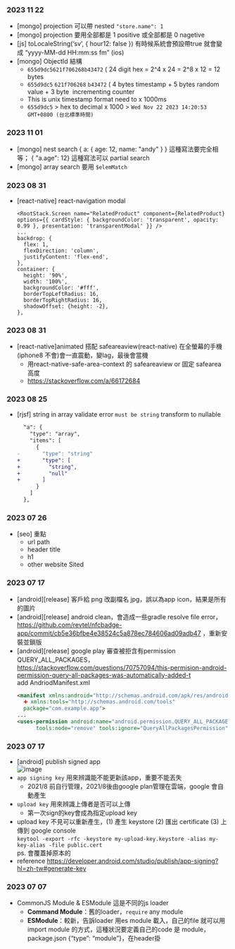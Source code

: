 ### 2023 11 22
- [mongo] projection 可以帶 nested `"store.name": 1`
- [mongo] projection 要用全部都是 1 positive 或全部都是 0 nagetive
- [js] toLocaleString(‘sv’, { hour12: false })  有時候系統會預設帶true 就會變成 “yyyy-MM-dd HH:mm:ss fm” (ios)
- [mongo] ObjectId 結構
  - `655d9dc5621f706268b43472` ( 24 digit hex = 2^4 x 24  = 2^8 x 12 =  12 bytes
  - `655d9dc5` `621f706268` `b43472` ( 4 bytes timestamp + 5 bytes random value + 3 byte  incrementing counter
  - This is unix timestamp format need to x 1000ms
  - `655d9dc5` > hex to decimal x 1000 > `Wed Nov 22 2023 14:20:53 GMT+0800 (台北標準時間)`

### 2023 11 01
- [mongo] nest search { a: { age: 12, name: "andy" } } 這種寫法要完全相等； { "a.age": 12} 這種寫法可以 partial search
- [mongo] array search 要用 `$elemMatch`

### 2023 08 31
- [react-native] react-navigation modal
  ```
  <RootStack.Screen name="RelatedProduct" component={RelatedProduct} options={{ cardStyle: { backgroundColor: 'transparent', opacity: 0.99 }, presentation: 'transparentModal' }} />
  ...
  backdrop: {
    flex: 1,
    flexDirection: 'column',
    justifyContent: 'flex-end',
  },
  container: {
    height: '90%',
    width: '100%',
    backgroundColor: '#fff',
    borderTopLeftRadius: 16,
    borderTopRightRadius: 16,
    shadowOffset: {height: -2},
  },
  ```

### 2023 08 31
- [react-native]animated 搭配 safeareaview(react-native) 在全螢幕的手機(iphone8 不會)會一直震動，變lag，最後會當機
  - 用react-native-safe-area-context 的 safeareaview or 固定 safearea 高度
  - https://stackoverflow.com/a/66172684

### 2023 08 25
- [rjsf] string in array validate error `must be string` transform to nullable 
  ```diff
    "a": {
      "type": "array",
      "items": [
        {
  -       "type": "string"
  +       "type": [
  +         "string",
  +         "null"
  +       ]
        }
      ]
    },
  ```

### 2023 07 26
- [seo] 重點
  - url path
  - header title
  - h1
  - other website Sited	

### 2023 07 17
- [android][release] 客戶給 png 改副檔名 jpg，誤以為app icon，結果是所有的圖片
- [android][release] android clean，會造成一些gradle resolve file error，https://github.com/revtel/nfcbadge-app/commit/cb5e36bfbe4e38524c5a878ec784606ad09adb47 ，重新安裝並鎖版  
- [android][release] google play 審查被拒含有permission QUERY_ALL_PACKAGES，https://stackoverflow.com/questions/70757094/this-permision-android-permission-query-all-packages-was-automatically-added-t  
  add AndriodManifest.xml  
  ```xml
  <manifest xmlns:android="http://schemas.android.com/apk/res/android"
    ➕ xmlns:tools="http://schemas.android.com/tools"
    package="com.example.app">
  ...
  <uses-permission android:name="android.permission.QUERY_ALL_PACKAGES"
        tools:node="remove" tools:ignore="QueryAllPackagesPermission" />
  ```

### 2023 07 17
- [android] publish signed app  
  ![image](https://github.com/U1320100568/note/assets/35591116/4be795bd-1584-4b29-b9f7-c577534638dd)
- `app signing key` 用來辨識能不能更新該app，重要不能丟失
  - 2021/8 前自行管理，2021/8後由google plan管理在雲端，google 會自動產生
- `upload key` 用來辨識上傳者是否可以上傳
  - 第一次sign的key會成為指定upload key
- upload key 不見可以重新產生，(1) 產生 keystore (2) 匯出 certificate (3) 上傳到 google console  
  `keytool -export -rfc -keystore my-upload-key.keystore -alias my-key-alias -file public.cert`    
  ps. 會覆蓋掉原本的
- reference https://developer.android.com/studio/publish/app-signing?hl=zh-tw#generate-key


### 2023 07 07 
- CommonJS Module & ESModule
  這是不同的js loader
  - **Command Module**：舊的loader，`require` any module
  - **ESModule**：較新，告訴loader 用es module 載入，自己的file 就可以用import module 的方式，這種狀況要定義自己的code 是 module，package.json {“type”: “module”}，在header掛 <script type=“module”/> 是一樣意思


### 2023 07 03
- node 16  `Cannot use import statement outside a module` > 可在 script folder 加上 `package.json` `{ "type": "module" }`
- execa 要用 import `require is not defined in ES module scope`
- execa.command 不能用的，直接用這個最簡單
  ```
  import {$} from "execa"
  const $$ = $({stdio: "inherit});
  $$`command here`
  ```
- 不能直接 require local json ` TypeError [ERR_UNKNOWN_FILE_EXTENSION]: Unknown file extension ".json"`，可以下列方式解決
  ```
  import { createRequire } from 'module';
  const require = createRequire(import.meta.url);
  const exemple = require('./data/exemple.json');
  ```
  

### 2023 06 21
- [infra] 近幾年可以`Lambda`(serverless) + `api gateway`(持續連線) 實作websocket，lambda 不用也無法處理connection  
  Ec2可以持續連線，但是一台機器無法handle 大量運算，如果5000同時搶購  
  - 為什麼使用`redis db`？  
  Websocket.io 本來連線是在global state (memory)，但如果scaling 開啟第二台 websocket，狀態無法共用，這時候就可以存到db，websocket official 使用 Redis  
  可以更快速地存取，相對redis 比較缺少其他優勢，但比較快 ，常被用來快取。  
- [d3] scale interpolation: 整張圖的大小；data 怎麼對到整個圖的座標；座標軸怎麼畫
- [d3] data 怎麼畫在dom 上
```js
function d3Test2() {
  // HTML: <section class='d3-test2'></section>
  let margin = {
    top: 30,
    bottom: 30,
    left: 30,
    right: 30
  };
  let width = 400;
  let height = 300;
  const svg = d3
    .select("section.d3-test2")
    .append("svg")
    .attr("width", width)
    .attr("height", height);

  const data = d3.range(100).map((d) => ({
    x: d * 20,
    y: 100 + Math.sin(d) * 20
  }));

  svg
    .append("g")
    .attr("class", "my-circles")
    .selectAll("circle")
    .data(data)
    .join("circle")
    .attr("cx", (d) => d.x)
    .attr("cy", (d) => d.y)
    .attr("r", (d) => 5);

  const root = document.querySelector("section.d3-test2");
  if (root.firstChild) {
    root.firstChild.remove();
  }

  root.appendChild(svg.node());
}
```

### 2023 06 14
- [js] nullish `??` 判斷是否為 null undefined
```
(1) undefined ?? "123" = "123"
(2) null ?? "123" = "123"
(3) 0 ?? 22 = 0
(4) "" ?? "123" = "" 
```
- [react] StrictMode 會 run twice，會造成clean up function 被觸發


### 2023 05 31
- [aws] domain SSL certificate: ACM服務
- [aws] 單獨測試AWS 推波 SNS > platform application (APP + apple or android) > endpoint(device token) > push msg > custom payload   
  (跟notification service 沒有關係)  
  Payload: `notification`（google sdk 自己推，這個不會通知到app） or `data`（由app 自己刻制，app 的背景程式會聽到） 選一個  

### 2023 05 24
- [git] 找到某關鍵字的 log history `git log --grep="notification"`

### 2023 05 12
- [js] link script 參數 `async`, `defer` https://html.spec.whatwg.org/multipage/scripting.html  (參考示意圖)
  - 預設是暫停html parser，執行script
  - `async` 和html parser 同時載入，但是會暫停執行
  - `defer` 和html parser 同時載入，但是在html 處理完，才會執行
- [css] 自己置中（有點trick）  
  ```css
  width: min(720px, 100% - 40px);
  margin-inline: auto;
  ```

### 2023 05 05
- [git] 要捨棄已經上傳到local commit = 還原成 remote 的 branch
  ```
  git fetch origin
  git reset --hard origin/master
  ```
- [react native] React Native upgraded 版本升級 Helper https://react-native-community.github.io/upgrade-helper/
  看完diff後，手動patch
  
### 2023 03 22
- Unresolved symbol error & Duplicated symbol error  
  
  Static library (build time resolve)  
  Dynamic library (run time resolve)  
  
  - Compile (like babel)  
  編譯成一個一個黨(OBJ)  
  - Link (like webpack)  
  把編譯完的的黨都打包起來   
  
  如果在link stage 發生在OBJ檔找不到某個symbol ，就會發生 unresolved symbol error  
  如果在link stage 發生兩個一樣symbol ，就會發生 duplicated symbol error  

  在Gatsby onWebpackConfig 導入node build-in library 就是類似 Link 的動作  

### 2023 03 09
- [js] console warn `mini-css-extract-plugin]Conflicting order ` > how to ignore? https://stackoverflow.com/questions/63124432/how-do-i-configure-mini-css-extract-plugin-in-gatsby
- [js] console warn html attribute aria-* 不用寫成 camel case，如果寫成camel會有warning


### 2023 02 23
- [bash] find path --name "xxx" 這個檔名是 excatly 可以搭配 `*`
- [bash] grep -rn pattern path 
- [js] 金錢 formating `nunmber.toLocaleString('en-US', 'currency');`

### 2023 01 11
- markdown collapse
```md
<details>
  <summary>收合部分</summary>

  要隱藏的部分
</details>
```
